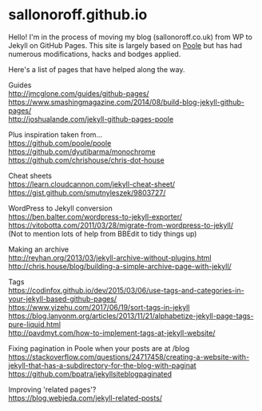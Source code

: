 # sallonoroff.github.io

Hello! I'm in the process of moving my blog (sallonoroff.co.uk) from WP to Jekyll on GitHub Pages. This site is largely based on [Poole](https://github.com/poole/poole) but has had numerous modifications, hacks and bodges applied.  
  
Here's a list of pages that have helped along the way.  
  
Guides  
http://jmcglone.com/guides/github-pages/  
https://www.smashingmagazine.com/2014/08/build-blog-jekyll-github-pages/  
http://joshualande.com/jekyll-github-pages-poole  
  
Plus inspiration taken from...  
https://github.com/poole/poole  
https://github.com/dyutibarma/monochrome  
https://github.com/chrishouse/chris-dot-house  
  
Cheat sheets  
https://learn.cloudcannon.com/jekyll-cheat-sheet/  
https://gist.github.com/smutnyleszek/9803727/  
  
WordPress to Jekyll conversion  
https://ben.balter.com/wordpress-to-jekyll-exporter/  
https://vitobotta.com/2011/03/28/migrate-from-wordpress-to-jekyll/  
(Not to mention lots of help from BBEdit to tidy things up)  

Making an archive    
http://reyhan.org/2013/03/jekyll-archive-without-plugins.html  
http://chris.house/blog/building-a-simple-archive-page-with-jekyll/  
  
Tags  
https://codinfox.github.io/dev/2015/03/06/use-tags-and-categories-in-your-jekyll-based-github-pages/  
https://www.yizehu.com/2017/06/19/sort-tags-in-jekyll  
https://blog.lanyonm.org/articles/2013/11/21/alphabetize-jekyll-page-tags-pure-liquid.html  
http://pavdmyt.com/how-to-implement-tags-at-jekyll-website/  
  
Fixing pagination in Poole when your posts are at /blog  
https://stackoverflow.com/questions/24717458/creating-a-website-with-jekyll-that-has-a-subdirectory-for-the-blog-with-paginat  
https://github.com/bpatra/jekyllsiteblogpaginated  
  
Improving 'related pages'?  
https://blog.webjeda.com/jekyll-related-posts/  
